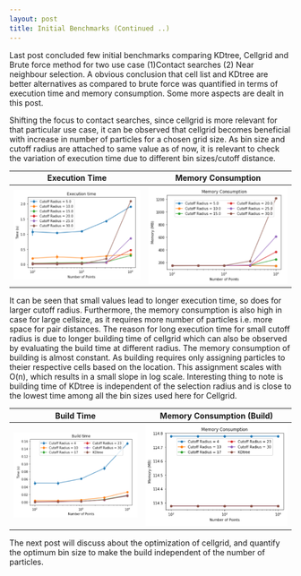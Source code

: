 ```yaml
---
layout: post
title: Initial Benchmarks (Continued ..)
---
```


Last post concluded few initial benchmarks comparing KDtree, Cellgrid and Brute force method for two use case (1)Contact searches (2) Near neighbour selection. A obvious conclusion that cell list and KDtree are better alternatives as compared to brute force was quantified in terms of execution time and memory consumption. Some more aspects are dealt in this post. 

Shifting the focus to contact searches, since cellgrid is more relevant for that particular use case, it can be observed that cellgrid becomes beneficial with increase in number of particles for a chosen grid size. As bin size and cutoff radius are attached to same value as of now, it is relevant to check the variation of execution time due to different bin sizes/cutoff distance.  

Execution Time             |  Memory Consumption        
:-------------------------:|:-------------------------: 
![alt text](/images/250518_paircon-bm-cutoffcg.PNG "Execution time for particle selection using cellgrid for different binsize")  |  ![alt text](/images/250518_paircon-bm-memcutoff.PNG "Memory Consumption for particle selection using cellgrid for different binsize") 

It can be seen that small values lead to longer execution time, so does for larger cutoff radius. Furthermore, the memory consumption is also high in case for large cellsize, as it requires more number of particles i.e. more space for pair distances. The reason for long execution time for small cutoff radius is due to longer building time of cellgrid which can also be observed by evaluating the build time at different radius. The memory consumption of building is almost constant. As building requires only assigning particles to theier respective cells based on the location. This assignment scales with O(n), which results in a small slope in log scale.  Interesting thing to note is building time of KDtree is independent of the selection radius and is close to the lowest time among all the bin sizes used here for Cellgrid. 

Build Time             |  Memory Consumption (Build)        
:-------------------------:|:-------------------------: 
![alt text](/images/250518_build-bm-cutoffcg.PNG "Build  time for particle selection using cellgrid for different binsize")  |  ![alt text](/images/250518_build-bm-cutoffcg-mem.PNG "Memory Consumption (Build) for particle selection using cellgrid for different binsize") 

The next post will discuss about the optimization of cellgrid, and quantify the optimum bin size to make the build independent of the number of particles.





